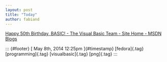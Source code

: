 ```yaml
---
layout: post
title: "Today"
author: fabiand
---
```



[Happy 50th Birthday, BASIC! - The Visual Basic Team - Site Home - MSDN
Blogs](%20https://t.umblr.com/redirect?z=http%3A%2F%2Fblogs.msdn.com%2Fb%2Fvbteam%2Farchive%2F2014%2F05%2F01%2Fhappy-50th-birthday-basic.aspx&t=NmIyZTY4MWU5ODMyOTZkNDc1MDRmM2E1YjMwNzY0MjJiYTBmODI4YSxiRE9NQTRtdw%3D%3D&b=t%3Af-JKqRHWTpWK1DKXwqj3Yg&p=https%3A%2F%2Fdummdida.tumblr.com%2Fpost%2F85109906000%2Fhappy-50th-birthday-basic-the-visual-basic&m=1)

::: {#footer}
[ May 8th, 2014 12:25pm ]{#timestamp} [fedora]{.tag} [programming]{.tag}
[visualbasic]{.tag} [png]{.tag}
:::
